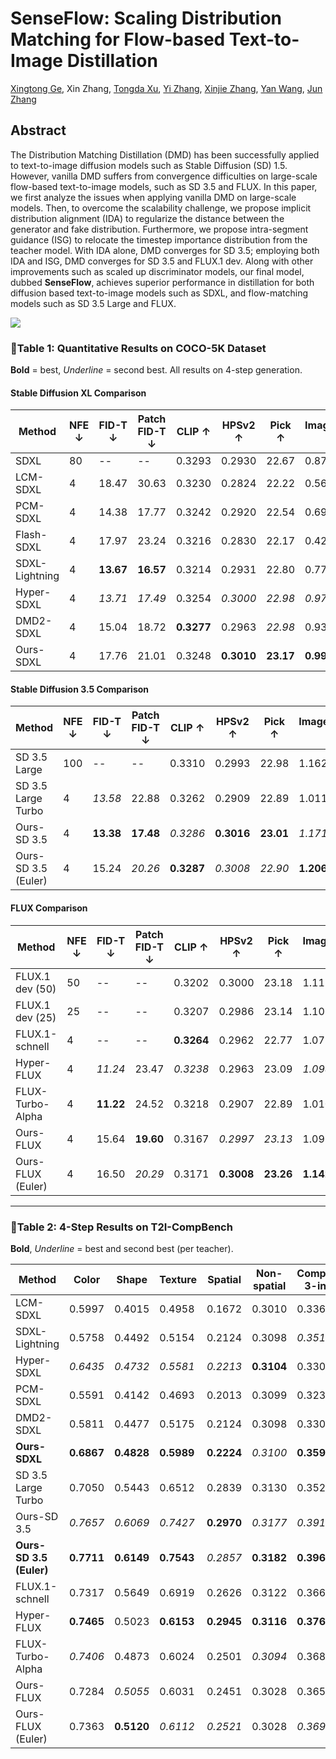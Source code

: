 # SenseFlow: Scaling Distribution Matching for Flow-based Text-to-Image Distillation

[Xingtong Ge](https://xingtongge.github.io/), Xin Zhang, [Tongda Xu](https://inkosizhong.github.io/), [Yi Zhang](https://zhangyi-3.github.io/), [Xinjie Zhang](https://xinjie-q.github.io/), [Yan Wang](https://yanwang202199.github.io/), [Jun Zhang](https://eejzhang.people.ust.hk/)

## Abstract

The Distribution Matching Distillation (DMD) has been successfully applied to text-to-image diffusion models such as Stable Diffusion (SD) 1.5. However, vanilla DMD suffers from convergence difficulties on large-scale flow-based text-to-image models, such as SD 3.5 and FLUX. In this paper, we first analyze the issues when applying vanilla DMD on large-scale models. Then, to overcome the scalability challenge, we propose implicit distribution alignment (IDA) to regularize the distance between the generator and fake distribution. Furthermore, we propose intra-segment guidance (ISG) to relocate the timestep importance distribution from the teacher model. With IDA alone, DMD converges for SD 3.5; employing both IDA and ISG, DMD converges for SD 3.5 and FLUX.1 dev. Along with other improvements such as scaled up discriminator models, our final model, dubbed **SenseFlow**, achieves superior performance in distillation for both diffusion based text-to-image models such as SDXL, and flow-matching models such as SD 3.5 Large and FLUX.

![](imgs/Fig1_final.png)

### 🌟Table 1: Quantitative Results on COCO-5K Dataset

**Bold** = best, _Underline_ = second best. All results on 4-step generation.

#### Stable Diffusion XL Comparison

| Method         | NFE ↓ | FID-T ↓   | Patch FID-T ↓ | CLIP ↑     | HPSv2 ↑    | Pick ↑    | ImageReward ↑ |
| -------------- | ----- | --------- | ------------- | ---------- | ---------- | --------- | ------------- |
| SDXL           | 80    | --        | --            | 0.3293     | 0.2930     | 22.67     | 0.8719        |
| LCM-SDXL       | 4     | 18.47     | 30.63         | 0.3230     | 0.2824     | 22.22     | 0.5693        |
| PCM-SDXL       | 4     | 14.38     | 17.77         | 0.3242     | 0.2920     | 22.54     | 0.6926        |
| Flash-SDXL     | 4     | 17.97     | 23.24         | 0.3216     | 0.2830     | 22.17     | 0.4295        |
| SDXL-Lightning | 4     | **13.67** | **16.57**     | 0.3214     | 0.2931     | 22.80     | 0.7799        |
| Hyper-SDXL     | 4     | _13.71_   | _17.49_       | 0.3254     | _0.3000_   | _22.98_   | _0.9777_      |
| DMD2-SDXL      | 4     | 15.04     | 18.72         | **0.3277** | 0.2963     | _22.98_   | 0.9324        |
| Ours-SDXL      | 4     | 17.76     | 21.01         | 0.3248     | **0.3010** | **23.17** | **0.9951**    |

#### Stable Diffusion 3.5 Comparison

| Method              | NFE ↓ | FID-T ↓   | Patch FID-T ↓ | CLIP ↑     | HPSv2 ↑    | Pick ↑    | ImageReward ↑ |
| ------------------- | ----- | --------- | ------------- | ---------- | ---------- | --------- | ------------- |
| SD 3.5 Large        | 100   | --        | --            | 0.3310     | 0.2993     | 22.98     | 1.1629        |
| SD 3.5 Large Turbo  | 4     | _13.58_   | 22.88         | 0.3262     | 0.2909     | 22.89     | 1.0116        |
| Ours-SD 3.5         | 4     | **13.38** | **17.48**     | _0.3286_   | **0.3016** | **23.01** | _1.1713_      |
| Ours-SD 3.5 (Euler) | 4     | 15.24     | _20.26_       | **0.3287** | _0.3008_   | _22.90_   | **1.2062**    |

#### FLUX Comparison

| Method            | NFE ↓ | FID-T ↓   | Patch FID-T ↓ | CLIP ↑     | HPSv2 ↑    | Pick ↑    | ImageReward ↑ |
| ----------------- | ----- | --------- | ------------- | ---------- | ---------- | --------- | ------------- |
| FLUX.1 dev (50)   | 50    | --        | --            | 0.3202     | 0.3000     | 23.18     | 1.1170        |
| FLUX.1 dev (25)   | 25    | --        | --            | 0.3207     | 0.2986     | 23.14     | 1.1063        |
| FLUX.1-schnell    | 4     | --        | --            | **0.3264** | 0.2962     | 22.77     | 1.0755        |
| Hyper-FLUX        | 4     | _11.24_   | 23.47         | _0.3238_   | 0.2963     | 23.09     | _1.0983_      |
| FLUX-Turbo-Alpha  | 4     | **11.22** | 24.52         | 0.3218     | 0.2907     | 22.89     | 1.0106        |
| Ours-FLUX         | 4     | 15.64     | **19.60**     | 0.3167     | _0.2997_   | _23.13_   | 1.0921        |
| Ours-FLUX (Euler) | 4     | 16.50     | _20.29_       | 0.3171     | **0.3008** | **23.26** | **1.1424**    |

---

### 🌟Table 2: 4-Step Results on T2I-CompBench

**Bold**, _Underline_ = best and second best (per teacher).

| Method                  | Color      | Shape      | Texture    | Spatial    | Non-spatial | Complex-3-in-1 |
| ----------------------- | ---------- | ---------- | ---------- | ---------- | ----------- | -------------- |
| LCM-SDXL                | 0.5997     | 0.4015     | 0.4958     | 0.1672     | 0.3010      | 0.3364         |
| SDXL-Lightning          | 0.5758     | 0.4492     | 0.5154     | 0.2124     | 0.3098      | _0.3517_       |
| Hyper-SDXL              | _0.6435_   | _0.4732_   | _0.5581_   | _0.2213_   | **0.3104**  | 0.3301         |
| PCM-SDXL                | 0.5591     | 0.4142     | 0.4693     | 0.2013     | 0.3099      | 0.3234         |
| DMD2-SDXL               | 0.5811     | 0.4477     | 0.5175     | 0.2124     | 0.3098      | 0.3301         |
| **Ours-SDXL**           | **0.6867** | **0.4828** | **0.5989** | **0.2224** | _0.3100_    | **0.3594**     |
| SD 3.5 Large Turbo      | 0.7050     | 0.5443     | 0.6512     | 0.2839     | 0.3130      | 0.3520         |
| Ours-SD 3.5             | _0.7657_   | _0.6069_   | _0.7427_   | **0.2970** | _0.3177_    | _0.3916_       |
| **Ours-SD 3.5 (Euler)** | **0.7711** | **0.6149** | **0.7543** | _0.2857_   | **0.3182**  | **0.3968**     |
| FLUX.1-schnell          | 0.7317     | 0.5649     | 0.6919     | 0.2626     | 0.3122      | 0.3669         |
| Hyper-FLUX              | **0.7465** | 0.5023     | **0.6153** | **0.2945** | **0.3116**  | **0.3766**     |
| FLUX-Turbo-Alpha        | _0.7406_   | 0.4873     | 0.6024     | 0.2501     | _0.3094_    | 0.3688         |
| Ours-FLUX               | 0.7284     | _0.5055_   | 0.6031     | 0.2451     | 0.3028      | 0.3652         |
| Ours-FLUX (Euler)       | 0.7363     | **0.5120** | _0.6112_   | _0.2521_   | 0.3028      | _0.3697_       |
